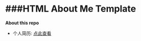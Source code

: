 ###HTML About Me Template
==========

**About this repo**

* 个人简历: [点此查看](http://0532.github.io/resume)
